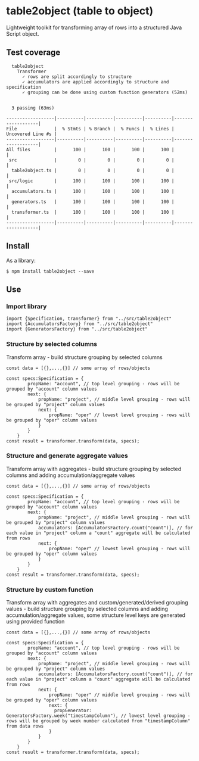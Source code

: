 

# table2object (table to object)
Lightweight toolkit for transforming array of rows into a structured Java Script object.

## Test coverage

```
  table2object
    Transformer
      ✓ rows are split accordingly to structure
      ✓ accumulators are applied accordingly to structure and specification
      ✓ grouping can be done using custom function generators (52ms)


  3 passing (63ms)

------------------|----------|----------|----------|----------|-------------------|
File              |  % Stmts | % Branch |  % Funcs |  % Lines | Uncovered Line #s |
------------------|----------|----------|----------|----------|-------------------|
All files         |      100 |      100 |      100 |      100 |                   |
 src              |        0 |        0 |        0 |        0 |                   |
  table2object.ts |        0 |        0 |        0 |        0 |                   |
 src/logic        |      100 |      100 |      100 |      100 |                   |
  accumulators.ts |      100 |      100 |      100 |      100 |                   |
  generators.ts   |      100 |      100 |      100 |      100 |                   |
  transformer.ts  |      100 |      100 |      100 |      100 |                   |
------------------|----------|----------|----------|----------|-------------------|
```

## Install
As a library:

```
$ npm install table2object --save
```

## Use

### Import library
```
import {Specification, transformer} from "../src/table2object"
import {AccumulatorsFactory} from "../src/table2object"
import {GeneratorsFactory} from "../src/table2object"
```

### Structure by selected columns
Transform array - build structure grouping by selected columns


```
const data = [{},...,{}] // some array of rows/objects

const specs:Specification = {                
        propName: "account", // top level grouping - rows will be grouped by "account" column values
        next: {
            propName: "project", // middle level grouping - rows will be grouped by "project" column values
            next: {
                propName: "oper" // lowest level grouping - rows will be grouped by "oper" column values
            }
        }
    }
const result = transformer.transform(data, specs);
```

### Structure and generate aggregate values
Transform array with aggregates - build structure grouping by selected columns and adding accumulation/aggregate values


```
const data = [{},...,{}] // some array of rows/objects

const specs:Specification = {                
        propName: "account", // top level grouping - rows will be grouped by "account" column values
        next: {
            propName: "project", // middle level grouping - rows will be grouped by "project" column values
            accumulators: [AccumulatorsFactory.count("count")], // for each value in "project" column a "count" aggregate will be calculated from rows
            next: {
                propName: "oper" // lowest level grouping - rows will be grouped by "oper" column values
            }
        }
    }
const result = transformer.transform(data, specs);
```

### Structure by custom function
Transform array with aggregates and custom/generated/derived grouping values - build structure grouping by selected columns and adding accumulation/aggregate values, some structure level keys are generated using provided function


```
const data = [{},...,{}] // some array of rows/objects

const specs:Specification = {                
        propName: "account", // top level grouping - rows will be grouped by "account" column values
        next: {
            propName: "project", // middle level grouping - rows will be grouped by "project" column values
            accumulators: [AccumulatorsFactory.count("count")], // for each value in "project" column a "count" aggregate will be calculated from rows
            next: {
                propName: "oper" // middle level grouping - rows will be grouped by "oper" column values
                next: {
                  propGenerator: GeneratorsFactory.week("timestampColumn"), // lowest level grouping - rows will be grouped by week number calculated from "timestampColumn" from data rows
                }
            }
        }
    }
const result = transformer.transform(data, specs);
```